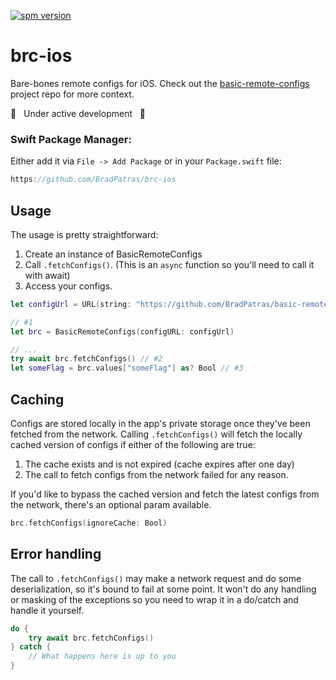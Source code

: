 [![spm version](https://img.shields.io/badge/Swift%20Package%20Manager-0.1.0-blue)](https://github.com/BradPatras/brc-ios/releases)

# brc-ios
Bare-bones remote configs for iOS.  Check out the [basic-remote-configs](https://github.com/BradPatras/basic-remote-configs) project repo for more context.

🚧 &nbsp; Under active development &nbsp; 🚧

### Swift Package Manager:
Either add it via `File -> Add Package` or in your `Package.swift` file:
```swift
https://github.com/BradPatras/brc-ios
```

## Usage
The usage is pretty straightforward:
1. Create an instance of BasicRemoteConfigs
2. Call `.fetchConfigs()`. (This is an `async` function so you'll need to call it with await)
3. Access your configs.
```swift
let configUrl = URL(string: "https://github.com/BradPatras/basic-remote-configs/raw/main/examples/simple.json")!

// #1
let brc = BasicRemoteConfigs(configURL: configUrl)

// ...
try await brc.fetchConfigs() // #2
let someFlag = brc.values["someFlag"] as? Bool // #3
```

## Caching
Configs are stored locally in the app's private storage once they've been fetched from the network.  Calling `.fetchConfigs()` will fetch the locally cached version of configs if either of the following are true:
1. The cache exists and is not expired (cache expires after one day)
2. The call to fetch configs from the network failed for any reason.


If you'd like to bypass the cached version and fetch the latest configs from the network, there's an optional param available.
```swift
brc.fetchConfigs(ignoreCache: Bool)
```

## Error handling
The call to `.fetchConfigs()` may make a network request and do some deserialization, so it's bound to fail at some point. It won't do any handling or masking of the exceptions so you need to wrap it in a do/catch and handle it yourself.
```swift
do {
    try await brc.fetchConfigs()
} catch {
    // What happens here is up to you
}
```
